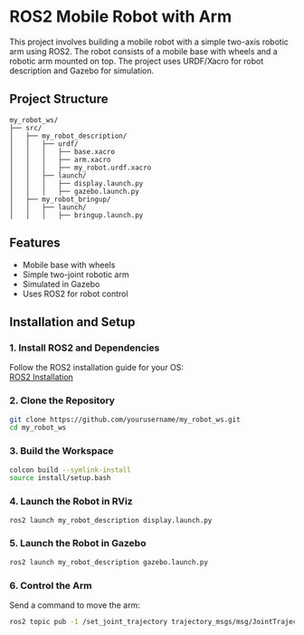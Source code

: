 # ROS2 Mobile Robot with Arm

This project involves building a mobile robot with a simple two-axis robotic arm using ROS2. The robot consists of a mobile base with wheels and a robotic arm mounted on top. The project uses URDF/Xacro for robot description and Gazebo for simulation.

## Project Structure

```
my_robot_ws/
├── src/
│   ├── my_robot_description/
│   │   ├── urdf/
│   │   │   ├── base.xacro
│   │   │   ├── arm.xacro
│   │   │   ├── my_robot.urdf.xacro
│   │   ├── launch/
│   │   │   ├── display.launch.py
│   │   │   ├── gazebo.launch.py
│   ├── my_robot_bringup/
│   │   ├── launch/
│   │   │   ├── bringup.launch.py
```

## Features

- Mobile base with wheels
- Simple two-joint robotic arm
- Simulated in Gazebo
- Uses ROS2 for robot control

## Installation and Setup

### 1. Install ROS2 and Dependencies

Follow the ROS2 installation guide for your OS:\
[ROS2 Installation](https://docs.ros.org/en/ros2_documentation/index.html)

### 2. Clone the Repository

```sh
git clone https://github.com/yourusername/my_robot_ws.git
cd my_robot_ws
```

### 3. Build the Workspace

```sh
colcon build --symlink-install
source install/setup.bash
```

### 4. Launch the Robot in RViz

```sh
ros2 launch my_robot_description display.launch.py
```

### 5. Launch the Robot in Gazebo

```sh
ros2 launch my_robot_description gazebo.launch.py
```

### 6. Control the Arm

Send a command to move the arm:

```sh
ros2 topic pub -1 /set_joint_trajectory trajectory_msgs/msg/JointTrajectory '{header: {frame_id: arm_base_link}, joint_names: ["arm_base_forearm_joint", "forearm_hand_joint"], points: [ {positions: {0.0, 0.0}} ]}'
```

